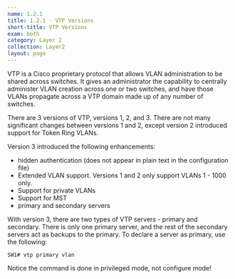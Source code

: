 ```yaml
---
name: 1.2.1
title: 1.2.1 - VTP Versions
short-title: VTP Versions
exam: both
category: Layer 2
collection: Layer2
layout: page
---
```

VTP is a Cisco proprietary protocol that allows VLAN administration to be shared across switches. It gives an administrator the capability to centrally administer VLAN creation across one or two switches, and have those VLANs propagate across a VTP domain made up of any number of switches.


There are 3 versions of VTP, versions 1, 2, and 3.  There are not many significant changes between versions 1 and 2, except version 2 introduced support for Token Ring VLANs.

Version 3 introduced the following enhancements:
- hidden authentication (does not appear in plain text in the configuration file)
- Extended VLAN support. Versions 1 and 2 only support VLANs 1 - 1000 only.
- Support for private VLANs
- Support for MST
- primary and secondary servers

With version 3, there are two types of VTP servers - primary and secondary. There is only one primary server, and the rest of the secondary servers act as backups to the primary. To declare a server as primary, use the following:
```
SW1# vtp primary vlan
```
Notice the command is done in privileged mode, not configure mode!
